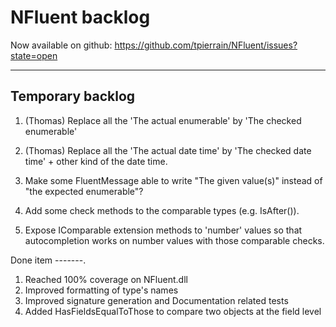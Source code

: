 NFluent backlog
===============

Now available on github: https://github.com/tpierrain/NFluent/issues?state=open

- - -

Temporary backlog
-------
1. (Thomas) Replace all the 'The actual enumerable' by 'The checked enumerable'
1. (Thomas) Replace all the 'The actual date time' by 'The checked date time' + other kind of the date time.

1. Make some FluentMessage able to write "The given value(s)" instead of "the expected enumerable"?
1. Add some check methods to the comparable types (e.g. IsAfter()).
1. Expose IComparable extension methods to 'number' values so that autocompletion works on number values with those comparable checks.

Done item
-------.
1. Reached 100% coverage on NFluent.dll
1. Improved formatting of type's names
1. Improved signature generation and Documentation related tests
1. Added HasFieldsEqualToThose to compare two objects at the field level